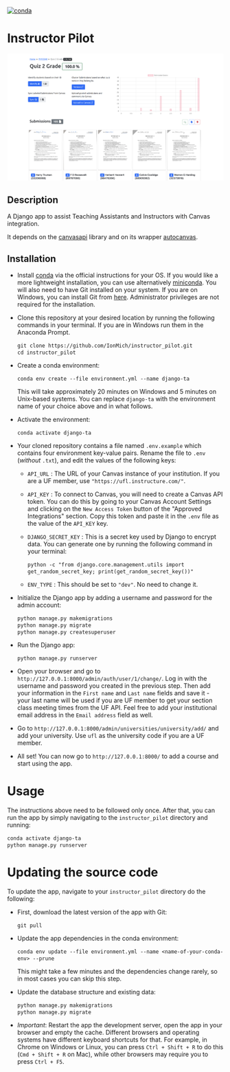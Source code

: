 [![conda](https://github.com/IonMich/instructor_pilot/actions/workflows/python-package-conda.yml/badge.svg)](https://github.com/IonMich/instructor_pilot/actions/workflows/python-package-conda.yml)

# Instructor Pilot

![Instructor Pilot](assets/readme_image.png)
## Description

A Django app to assist Teaching Assistants and Instructors with Canvas integration.

It depends on the [canvasapi](https://github.com/ucfopen/canvasapi) library and on its wrapper [autocanvas](https://github.com/IonMich/autocanvas).

## Installation

- Install [conda](https://docs.anaconda.com/anaconda/install/windows/) via the official instructions for your OS. If you would like a more lightweight installation, you can use alternatively [miniconda](https://docs.conda.io/en/latest/miniconda.html). You will also need to have Git installed on your system. If you are on Windows, you can install Git from [here](https://git-scm.com/download/win). Administrator privileges are not required for the installation.
- Clone this repository at your desired location by running the following commands in your terminal. If you are in Windows run them in the Anaconda Prompt.

   ```shell
   git clone https://github.com/IonMich/instructor_pilot.git
   cd instructor_pilot
   ```

- Create a conda environment:

   ```shell
   conda env create --file environment.yml --name django-ta
   ```

   This will take approximately 20 minutes on Windows and 5 minutes on Unix-based systems. You can replace `django-ta` with the environment name of your choice above and in what follows.
- Activate the environment:

   ```shell
   conda activate django-ta
   ```

- Your cloned repository contains a file named `.env.example` which contains four environment key-value pairs. Rename the file to `.env` (*without* `.txt`), and edit the values of the following keys:
  - `API_URL` : The URL of your Canvas instance of your institution. If you are a UF member, use `"https://ufl.instructure.com/"`.
  - `API_KEY` : To connect to Canvas, you will need to create a Canvas API token. You can do this by going to your Canvas Account Settings and clicking on the `New Access Token` button of the "Approved Integrations" section. Copy this token and paste it in the `.env` file as the value of the `API_KEY` key.
  - `DJANGO_SECRET_KEY` : This is a secret key used by Django to encrypt data. You can generate one by running the following command in your terminal:

    ```shell
    python -c "from django.core.management.utils import get_random_secret_key; print(get_random_secret_key())"
    ```

  - `ENV_TYPE` : This should be set to `"dev"`. No need to change it.

- Initialize the Django app by adding a username and password for the admin account:

   ```shell
   python manage.py makemigrations
   python manage.py migrate
   python manage.py createsuperuser
   ```

- Run the Django app:

   ```shell
   python manage.py runserver
   ```

- Open your browser and go to `http://127.0.0.1:8000/admin/auth/user/1/change/`. Log in with the username and password you created in the previous step. Then add your information in the `First name` and `Last name` fields and save it - your last name will be used if you are UF member to get your section class meeting times from the UF API. Feel free to add your institutional email address in the `Email address` field as well.

- Go to `http://127.0.0.1:8000/admin/universities/university/add/` and add your university. Use `ufl`
as the university code if you are a UF member.

- All set! You can now go to `http://127.0.0.1:8000/` to add a course and start using the app.

# Usage

The instructions above need to be followed only once. After that, you can run the app by simply navigating to the `instructor_pilot` directory and running:

   ```shell
   conda activate django-ta
   python manage.py runserver
   ```

# Updating the source code

To update the app, navigate to your `instructor_pilot` directory do the following:

- First, download the latest version of the app with Git:

   ```shell
   git pull
   ```

- Update the app dependencies in the conda environment:

   ```shell
   conda env update --file environment.yml --name <name-of-your-conda-env> --prune
   ```

   This might take a few minutes and the dependencies change rarely, so in most cases you can skip this step.
- Update the database structure and existing data:

   ```shell
   python manage.py makemigrations
   python manage.py migrate
   ```

- *Important*: Restart the app the development server, open the app in your browser and empty the cache. Different browsers and operating systems have different keyboard shortcuts for that. For example, in Chrome on Windows or Linux, you can press `Ctrl + Shift + R` to do this (`Cmd + Shift + R` on Mac), while other browsers may require you to press `Ctrl + F5`.
